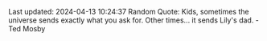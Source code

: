 Last updated: 2024-04-13 10:24:37
Random Quote: Kids, sometimes the universe sends exactly what you ask for. Other times... it sends Lily's dad. - Ted Mosby